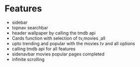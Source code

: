 # Features
- sidebar 
- topnav searchbar 
- header wallpaper by calling the tmdb api
- Cards function with selection of tv,movies ,all 
- upto trending and popular with the movies tv and all options
- calling tmdb api for all features
- sidenavbar movies popular pages completed
- infinite scrolling
